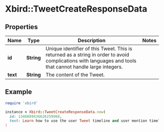 # Xbird::TweetCreateResponseData

## Properties

| Name | Type | Description | Notes |
| ---- | ---- | ----------- | ----- |
| **id** | **String** | Unique identifier of this Tweet. This is returned as a string in order to avoid complications with languages and tools that cannot handle large integers. |  |
| **text** | **String** | The content of the Tweet. |  |

## Example

```ruby
require 'xbird'

instance = Xbird::TweetCreateResponseData.new(
  id: 1346889436626259968,
  text: Learn how to use the user Tweet timeline and user mention timeline endpoints in the Twitter API v2 to explore Tweet\u2026 https:\/\/t.co\/56a0vZUx7i
)
```

